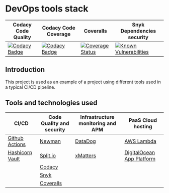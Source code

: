 # DevOps tools stack
| Codacy Code Quality | Codacy Code Coverage | Coveralls | Snyk Dependencies security |
|---------------------|----------------------|-----------|----------------------------|
|[![Codacy Badge](https://app.codacy.com/project/badge/Grade/cc6ca6cd8e8c49d3991d4b82906c6765)](https://www.codacy.com/gh/jjghali/devops-tools-stack/dashboard?utm_source=github.com&amp;utm_medium=referral&amp;utm_content=jjghali/devops-tools-stack&amp;utm_campaign=Badge_Grade)|[![Codacy Badge](https://app.codacy.com/project/badge/Coverage/cc6ca6cd8e8c49d3991d4b82906c6765)](https://www.codacy.com/gh/jjghali/devops-tools-stack/dashboard?utm_source=github.com&utm_medium=referral&utm_content=jjghali/devops-tools-stack&utm_campaign=Badge_Coverage)|[![Coverage Status](https://coveralls.io/repos/github/jjghali/devops-tools-stack/badge.svg?branch=master)](https://coveralls.io/github/jjghali/devops-tools-stack?branch=master)|[![Known Vulnerabilities](https://snyk.io/test/github/jjghali/devops-tools-stack/badge.svg?targetFile=package.json)](https://snyk.io/test/github/jjghali/devops-tools-stack?targetFile=package.json)|

## Introduction
This project is used as an example of a project using different tools used in a typical CI/CD pipeline.


## Tools and technologies used

|CI/CD|Code Quality and security|Infrastructure monitoring and APM|PaaS Cloud hosting|
|-----|-------------------------|---------------------------------|------------------|
|[Github Actions](https://github.com/features/actions)|[Newman](https://learning.postman.com/docs/running-collections/using-newman-cli/command-line-integration-with-newman/)|[DataDog](https://www.datadoghq.com/)|[AWS Lambda](https://aws.amazon.com/lambda/?did=ft_card&trk=ft_card)|
|[Hashicorp Vault](https://www.hashicorp.com/products/vault)|[Split.io](https://split.io/)|[xMatters](https://www.xmatters.com/)|[DigitalOcean App Platform](https://www.digitalocean.com/products/app-platform/)|
||[Codacy](https://www.codacy.com/)|||
||[Snyk](https://snyk.io/)|||
||[Coveralls](https://coveralls.io/)|||